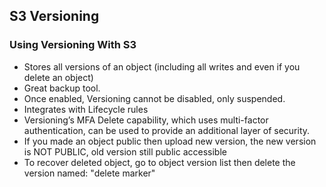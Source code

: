 ## S3 Versioning

### Using Versioning With S3
- Stores all versions of an object (including all writes and even if you delete an object)
- Great backup tool.
- Once enabled, Versioning cannot be disabled, only suspended.
- Integrates with Lifecycle rules
- Versioning’s MFA Delete capability, which uses multi-factor authentication, can be used to provide an additional layer of security.
- If you made an object public then upload new version, the new version is NOT PUBLIC, old version still public accessible
- To recover deleted object, go to object version list then delete the version named: "delete marker"
